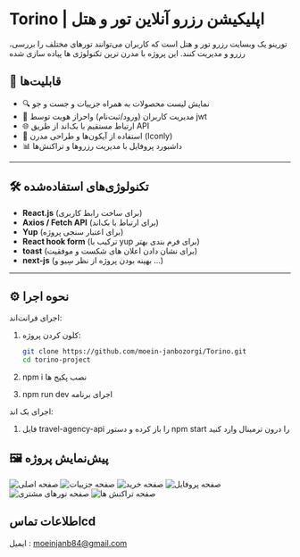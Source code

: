 # Torino | اپلیکیشن رزرو آنلاین تور و هتل

تورینو یک وبسایت رزرو تور و هتل است که کاربران می‌توانند تورهای مختلف را بررسی، رزرو و مدیریت کنند. این پروژه با مدرن ترین تکنولوژی ها پیاده سازی شده

## 🚀 قابلیت‌ها

- 🔍 نمایش لیست محصولات به همراه جزییات و جست و جو
- 👤 مدیریت کاربران (ورود/ثبت‌نام) واحراز هویت توسط jwt
- 🌐 ارتباط مستقیم با بک‌اند از طریق API
- 🎨 استفاده از آیکون‌ها و طراحی مدرن (Iconly)
- 📊 داشبورد پروفایل با مدیریت رزروها و تراکنش‌ها

---

## 🛠️ تکنولوژی‌های استفاده‌شده

- **React.js** (برای ساخت رابط کاربری)
- **Axios / Fetch API** (برای ارتباط با بک‌اند)
- **Yup** (برای اعتبار سنجی پروژه)
- **React hook form** (ترکیب با yup برای فرم بندی بهتر)
- **toast** (برای نشان دادن اعلان های شکست و موفقیت)
- **next-js** (بهینه بودن پروژه از نظر سِیو و ...)

---

## ⚙️ نحوه اجرا

اجرای فرانت‌اند:

1. کلون کردن پروژه:

   ```bash
   git clone https://github.com/moein-janbozorgi/Torino.git
   cd torino-project

   ```

2. npm i نصب پکیج ها

3. npm run dev اجرای برنامه

اجرای بک اند:

1. فایل travel-agency-api را باز کرده و دستور
   npm start را درون ترمینال وارد کنید

## 🖼️ پیش‌نمایش پروژه

![صفحه اصلی](https://imgur.com/a/6UmNK8j)
![صفحه جزییات](https://imgur.com/a/6ZspHJg)
![صفحه خرید](https://imgur.com/a/JkiAh9G)
![صفحه پروفایل](https://imgur.com/a/wnrGeNk)
![صفحه تورهای مشتری](https://imgur.com/a/miXJlFZ)
![صفحه تراکنش ها](https://imgur.com/a/26QPQ9b)

## اطلاعات تماسcd

ایمیل : moeinjanb84@gmail.com
